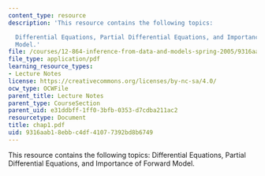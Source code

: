 ```yaml
---
content_type: resource
description: 'This resource contains the following topics:

  Differential Equations, Partial Differential Equations, and Importance of Forward
  Model.'
file: /courses/12-864-inference-from-data-and-models-spring-2005/9316aab18ebbc4df41077392bd8b6749_chap1.pdf
file_type: application/pdf
learning_resource_types:
- Lecture Notes
license: https://creativecommons.org/licenses/by-nc-sa/4.0/
ocw_type: OCWFile
parent_title: Lecture Notes
parent_type: CourseSection
parent_uid: e31ddbff-1ff0-3bfb-0353-d7cdba211ac2
resourcetype: Document
title: chap1.pdf
uid: 9316aab1-8ebb-c4df-4107-7392bd8b6749
---
```

This resource contains the following topics:
Differential Equations, Partial Differential Equations, and Importance of Forward Model.